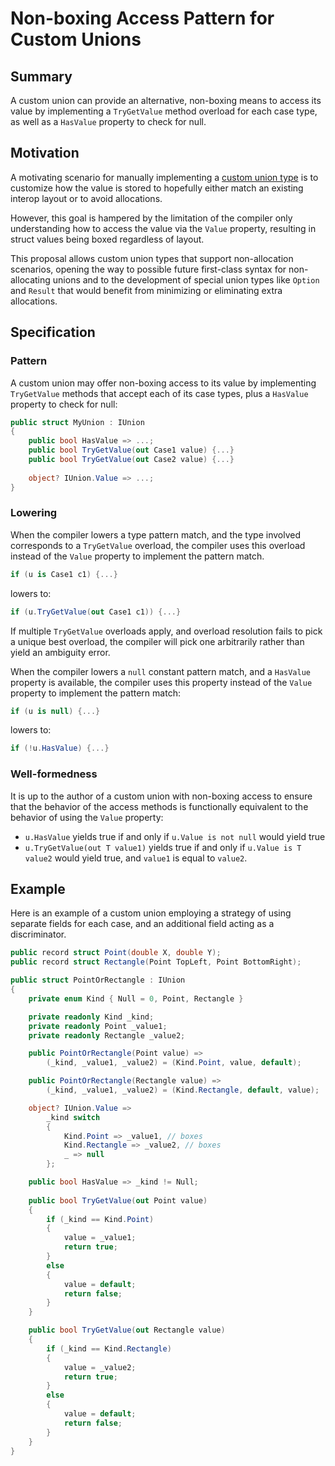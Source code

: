 # Non-boxing Access Pattern for Custom Unions

## Summary

A custom union can provide an alternative, non-boxing means to access its value by implementing a `TryGetValue` method overload for each case type, as well as a `HasValue` property to check for null.

## Motivation

A motivating scenario for manually implementing a [custom union type](Custom%20Unions.md) is to customize how the value is stored to hopefully either match an existing interop layout or to avoid allocations.

However, this goal is hampered by the limitation of the compiler only understanding how to access the value via the `Value` property, resulting in struct values being boxed regardless of layout.

This proposal allows custom union types that support non-allocation scenarios, opening the way to possible future first-class syntax for non-allocating unions and to the development of special union types like `Option` and `Result` that would benefit from minimizing or eliminating extra allocations.

## Specification

### Pattern

A custom union may offer non-boxing access to its value by implementing `TryGetValue` methods that accept each of its case types, plus a `HasValue` property to check for null:

```csharp
public struct MyUnion : IUnion
{
    public bool HasValue => ...;
    public bool TryGetValue(out Case1 value) {...}
    public bool TryGetValue(out Case2 value) {...}
    
    object? IUnion.Value => ...;
}
```

### Lowering

When the compiler lowers a type pattern match, and the type involved corresponds to a `TryGetValue` overload, the compiler uses this overload instead of the `Value` property to implement the pattern match.

```csharp
if (u is Case1 c1) {...}
```

lowers to:

```csharp
if (u.TryGetValue(out Case1 c1)) {...}
```

If multiple `TryGetValue` overloads apply, and overload resolution fails to pick a unique best overload, the compiler will pick one arbitrarily rather than yield an ambiguity error.

When the compiler lowers a `null` constant pattern match, and a `HasValue` property is available, the compiler uses this property instead of the `Value` property to implement the pattern match:

```csharp
if (u is null) {...}
```

lowers to:

```csharp
if (!u.HasValue) {...}
```

### Well-formedness

It is up to the author of a custom union with non-boxing access to ensure that the behavior of the access methods is functionally equivalent to the behavior of using the `Value` property:

- `u.HasValue` yields true if and only if `u.Value is not null` would yield true
- `u.TryGetValue(out T value1)` yields true if and only if `u.Value is T value2` would yield true, and `value1` is equal to `value2`.

## Example

Here is an example of a custom union employing a strategy of using separate fields for each case, and an additional field acting as a discriminator.

```csharp
public record struct Point(double X, double Y);
public record struct Rectangle(Point TopLeft, Point BottomRight);

public struct PointOrRectangle : IUnion
{
    private enum Kind { Null = 0, Point, Rectangle }

    private readonly Kind _kind;
    private readonly Point _value1;
    private readonly Rectangle _value2;

    public PointOrRectangle(Point value) =>
        (_kind, _value1, _value2) = (Kind.Point, value, default);

    public PointOrRectangle(Rectangle value) =>
        (_kind, _value1, _value2) = (Kind.Rectangle, default, value);

    object? IUnion.Value => 
        _kind switch 
        {
            Kind.Point => _value1, // boxes
            Kind.Rectangle => _value2, // boxes
            _ => null
        };

    public bool HasValue => _kind != Null;
        
    public bool TryGetValue(out Point value)
    {
        if (_kind == Kind.Point)
        {
            value = _value1;
            return true;
        }
        else 
        {
            value = default;
            return false;
        }
    }

    public bool TryGetValue(out Rectangle value)
    {
        if (_kind == Kind.Rectangle)
        {
            value = _value2;
            return true;
        }
        else 
        {
            value = default;
            return false;
        }
    }
}
```